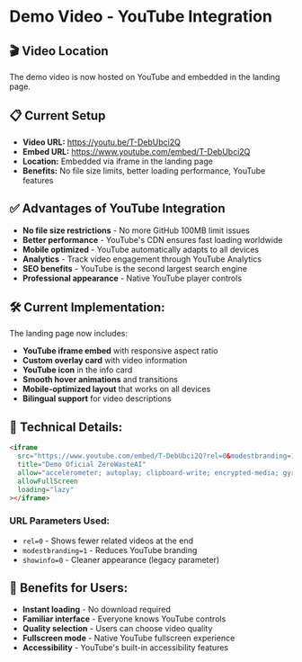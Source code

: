 # Demo Video - YouTube Integration

## 🎬 Video Location
The demo video is now hosted on YouTube and embedded in the landing page.

## 📋 Current Setup
- **Video URL:** https://youtu.be/T-DebUbci2Q
- **Embed URL:** https://www.youtube.com/embed/T-DebUbci2Q
- **Location:** Embedded via iframe in the landing page
- **Benefits:** No file size limits, better loading performance, YouTube features

## ✅ Advantages of YouTube Integration
- **No file size restrictions** - No more GitHub 100MB limit issues
- **Better performance** - YouTube's CDN ensures fast loading worldwide
- **Mobile optimized** - YouTube automatically adapts to all devices
- **Analytics** - Track video engagement through YouTube Analytics
- **SEO benefits** - YouTube is the second largest search engine
- **Professional appearance** - Native YouTube player controls

## 🛠️ Current Implementation:
The landing page now includes:
- **YouTube iframe embed** with responsive aspect ratio
- **Custom overlay card** with video information
- **YouTube icon** in the info card
- **Smooth hover animations** and transitions
- **Mobile-optimized layout** that works on all devices
- **Bilingual support** for video descriptions

## 🔧 Technical Details:
```html
<iframe 
  src="https://www.youtube.com/embed/T-DebUbci2Q?rel=0&modestbranding=1&showinfo=0"
  title="Demo Oficial ZeroWasteAI"
  allow="accelerometer; autoplay; clipboard-write; encrypted-media; gyroscope; picture-in-picture"
  allowFullScreen
  loading="lazy"
></iframe>
```

### URL Parameters Used:
- `rel=0` - Shows fewer related videos at the end
- `modestbranding=1` - Reduces YouTube branding
- `showinfo=0` - Cleaner appearance (legacy parameter)

## 🎯 Benefits for Users:
- **Instant loading** - No download required
- **Familiar interface** - Everyone knows YouTube controls
- **Quality selection** - Users can choose video quality
- **Fullscreen mode** - Native YouTube fullscreen experience
- **Accessibility** - YouTube's built-in accessibility features